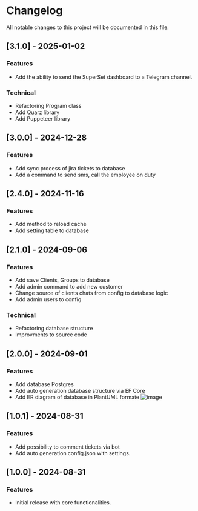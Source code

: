 # Changelog

All notable changes to this project will be documented in this file.
## [3.1.0] - 2025-01-02

### Features
- Add the ability to send the SuperSet dashboard to a Telegram channel.
### Technical
- Refactoring Program class
- Add Quarz library
- Add Puppeteer library

## [3.0.0] - 2024-12-28

### Features
- Add sync process of jira tickets to database
- Add a command to send sms, call the employee on duty 

## [2.4.0] - 2024-11-16

### Features
- Add method to reload cache
- Add setting table to database

## [2.1.0] - 2024-09-06

### Features
- Add save Clients, Groups to database
- Add admin command to add new customer 
- Change source of clients chats from config to database logic
- Add admin users to config
### Technical
- Refactoring database structure
- Improvments to source code

## [2.0.0] - 2024-09-01

### Features
- Add database Postgres
- Add auto generation database structure via  EF Core
- Add ER diagram of database in PlantUML formate
  ![image](https://github.com/user-attachments/assets/0f852d7a-04c1-418f-aedc-0356eb1021fb)


## [1.0.1] - 2024-08-31

### Features
- Add possibility to comment tickets via bot
- Add auto generation config.json with settings.

## [1.0.0] - 2024-08-31

### Features
- Initial release with core functionalities.

